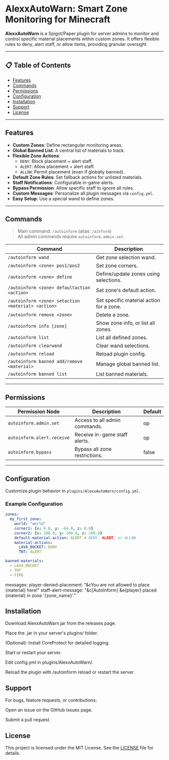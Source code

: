 # AlexxAutoWarn: Smart Zone Monitoring for Minecraft

**AlexxAutoWarn** is a Spigot/Paper plugin for server admins to monitor and control specific material placements within custom zones. It offers flexible rules to deny, alert staff, or allow items, providing granular oversight.

---

## 📋 Table of Contents

- [Features](#features)  
- [Commands](#commands)  
- [Permissions](#permissions)  
- [Configuration](#configuration)  
- [Installation](#installation)  
- [Support](#support)  
- [License](#license)

---

## Features

- **Custom Zones**: Define rectangular monitoring areas.  
- **Global Banned List**: A central list of materials to track.  
- **Flexible Zone Actions**:
  - `DENY`: Block placement + alert staff.
  - `ALERT`: Allow placement + alert staff.
  - `ALLOW`: Permit placement (even if globally banned).
- **Default Zone Rules**: Set fallback actions for unlisted materials.
- **Staff Notifications**: Configurable in-game alerts.
- **Bypass Permission**: Allow specific staff to ignore all rules.
- **Custom Messages**: Personalize all plugin messages via `config.yml`.
- **Easy Setup**: Use a special wand to define zones.

---

## Commands

> Main command: `/autoinform` (alias: `/ainform`)  
> All admin commands require `autoinform.admin.set`.

| Command | Description |
|--------|-------------|
| `/autoinform wand` | Get zone selection wand. |
| `/autoinform <zone> pos1/pos2` | Set zone corners. |
| `/autoinform <zone> define` | Define/update zones using selections. |
| `/autoinform <zone> defaultaction <action>` | Set zone's default action. |
| `/autoinform <zone> setaction <material> <action>` | Set specific material action for a zone. |
| `/autoinform remove <zone>` | Delete a zone. |
| `/autoinform info [zone]` | Show zone info, or list all zones. |
| `/autoinform list` | List all defined zones. |
| `/autoinform clearwand` | Clear wand selections. |
| `/autoinform reload` | Reload plugin config. |
| `/autoinform banned add/remove <material>` | Manage global banned list. |
| `/autoinform banned list` | List banned materials. |

---

## Permissions

| Permission Node | Description | Default |
|------------------|-------------|---------|
| `autoinform.admin.set` | Access to all admin commands. | op |
| `autoinform.alert.receive` | Receive in-game staff alerts. | op |
| `autoinform.bypass` | Bypass all zone restrictions. | false |

---

## Configuration

Customize plugin behavior in `plugins/AlexxAutoWarn/config.yml`.

### Example Configuration

```yaml
zones:
  my_first_zone:
    world: "world"
    corner1: {x: 0.0, y: -64.0, z: 0.0}
    corner2: {x: 100.0, y: 100.0, z: 100.0}
    default-material-action: ALERT # DENY, ALERT, or ALLOW
    material-actions:
      LAVA_BUCKET: DENY
      TNT: ALERT

banned-materials:
  - LAVA_BUCKET
  - TNT
  - FIRE
```
messages:
  player-denied-placement: "&cYou are not allowed to place {material} here!"
  staff-alert-message: "&c[AutoInform] &e{player} placed {material} in zone '{zone_name}'."
## Installation
Download AlexxAutoWarn.jar from the releases page.

Place the .jar in your server's plugins/ folder.

(Optional): Install CoreProtect for detailed logging.

Start or restart your server.

Edit config.yml in plugins/AlexxAutoWarn/.

Reload the plugin with /autoinform reload or restart the server.

## Support
For bugs, feature requests, or contributions:

Open an issue on the GitHub Issues page.

Submit a pull request.

## License
This project is licensed under the MIT License.
See the [LICENSE](AlexxAutoWarn/blob/main/LICENSE.md) file for details.
